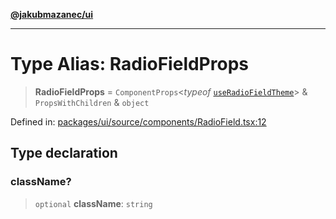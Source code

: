 [**@jakubmazanec/ui**](../README.md)

---

# Type Alias: RadioFieldProps

> **RadioFieldProps** = `ComponentProps`\<_typeof_
> [`useRadioFieldTheme`](../variables/useRadioFieldTheme.md)\> & `PropsWithChildren` & `object`

Defined in:
[packages/ui/source/components/RadioField.tsx:12](https://github.com/jakubmazanec/tools/blob/026d472564678641afd0039e9c07d936f221ca46/packages/ui/source/components/RadioField.tsx#L12)

## Type declaration

### className?

> `optional` **className**: `string`
